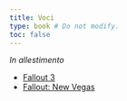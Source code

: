 ```yaml
---
title: Voci
type: book # Do not modify.
toc: false
---
```


*In allestimento*

- [Fallout 3](fallout-3)
- [Fallout: New Vegas](fallout-new-vegas)
